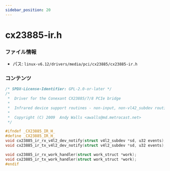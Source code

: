 ```yaml
---
sidebar_position: 20
---
```

# cx23885-ir.h

### ファイル情報

- パス: `linux-v6.12/drivers/media/pci/cx23885/cx23885-ir.h`

### コンテンツ

```h
/* SPDX-License-Identifier: GPL-2.0-or-later */
/*
 *  Driver for the Conexant CX23885/7/8 PCIe bridge
 *
 *  Infrared device support routines - non-input, non-vl42_subdev routines
 *
 *  Copyright (C) 2009  Andy Walls <awalls@md.metrocast.net>
 */

#ifndef _CX23885_IR_H_
#define _CX23885_IR_H_
void cx23885_ir_rx_v4l2_dev_notify(struct v4l2_subdev *sd, u32 events);
void cx23885_ir_tx_v4l2_dev_notify(struct v4l2_subdev *sd, u32 events);

void cx23885_ir_rx_work_handler(struct work_struct *work);
void cx23885_ir_tx_work_handler(struct work_struct *work);
#endif

```
